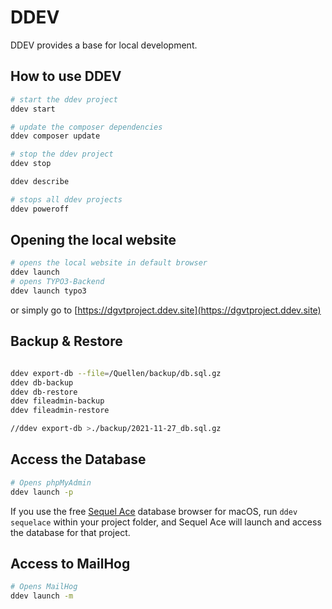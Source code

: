 # DDEV

DDEV provides a base for local development.

## How to use DDEV

```bash
# start the ddev project
ddev start

# update the composer dependencies
ddev composer update

# stop the ddev project
ddev stop

ddev describe

# stops all ddev projects
ddev poweroff
```

## Opening the local website

```bash
# opens the local website in default browser
ddev launch
# opens TYPO3-Backend
ddev launch typo3
```

or simply go to [https://dgvtproject.ddev.site](https://dgvtproject.ddev.site)

## Backup & Restore

```bash

ddev export-db --file=/Quellen/backup/db.sql.gz
ddev db-backup
ddev db-restore
ddev fileadmin-backup
ddev fileadmin-restore

//ddev export-db >./backup/2021-11-27_db.sql.gz
```

## Access the Database

```bash
# Opens phpMyAdmin
ddev launch -p
```

If you use the free [Sequel Ace](https://github.com/Sequel-Ace/Sequel-Ace) database browser for macOS, run ``ddev sequelace`` within your project folder, and Sequel Ace will launch and access the database for that project.

## Access to MailHog

```bash
# Opens MailHog
ddev launch -m
```
